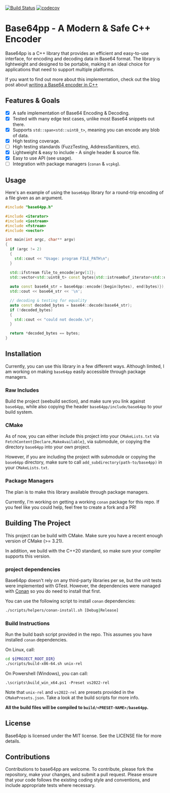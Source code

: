 [![Build Status](https://dev.azure.com/Matheusgarcia28/Base64pp/_apis/build/status%2Fmatheusgomes28.base64pp?branchName=main)](https://dev.azure.com/Matheusgarcia28/Base64pp/_build/latest?definitionId=3&branchName=main) [![codecov](https://codecov.io/github/matheusgomes28/base64pp/branch/main/graph/badge.svg?token=5Q5G5MNFLO)](https://codecov.io/github/matheusgomes28/base64pp)

# Base64pp - A Modern & Safe C++ Encoder

Base64pp is a C++ library that provides an efficient and easy-to-use interface,
for encoding and decoding data in Base64 format. The library is lightweight
and designed to be portable, making it an ideal choice for applications that
need to support multiple platforms.

If you want to find out more about this implementation, check out the blog post
about [writing a Base64 encoder in C++](https://matgomes.com/base64-encode-decode-cpp/)

## Features & Goals
- [x] A safe implementation of Base64 Encoding & Decoding.
- [x] Tested with many edge test cases, unlike most Base64 snippets out there.
- [x] Supports `std::span<std::uint8_t>`, meaning you can encode any blob of data.
- [x] High testing coverage.
- [ ] High testing standards (FuzzTesting, AddressSanitizers, etc).
- [x] Lightweight & easy to include - A single header & source file.
- [x] Easy to use API (see usage).
- [ ] Integration with package managers (`conan` & `vcpkg`).

## Usage

Here's an example of using the `base64pp` library for a round-trip encoding
of a file given as an argument.

```cpp
#include "base64pp.h"

#include <iterator>
#include <iostream>
#include <fstream>
#include <vector>

int main(int argc, char** argv)
{
  if (argc != 2)
  {
    std::cout << "Usage: program FILE_PATH\n"; 
  }

  std::ifstream file_to_encode{argv[1]};
  std::vector<std::uint8_t> const bytes{std::istreambuf_iterator<std::uint8_t>{file_to_encode}, {}};
  
  auto const base64_str = base64pp::encode({begin(bytes), end(bytes)});
  std::cout << base64_str << '\n';

  // decoding & testing for equality
  auto const decoded_bytes = base64::decode(base64_str);
  if (!decoded_bytes)
  {
    std::cout << "could not decode.\n";
  }

  return *decoded_bytes == bytes;
}
```

## Installation

Currently, you can use this library in a few different ways. Although
limited, I am working on making `base64pp` easily accessible through
package managers.

### Raw Includes

Build the project (seebuild section), and make sure you link against
`base64pp`, while also copying the header `base64pp/include/base64pp` to
your build system.

### CMake

As of now, you can either include this project into your `CMakeLists.txt`
via `FetchContent{Declare,MakeAvailable}`, via submodule, or copying
the directory `base64pp` into your own project.

However, if you are including the project with submodule or copying
the `base64pp` directory, make sure to call
`add_subdirectory(path-to/base4pp)` in your `CMakeLists.txt`.

### Package Managers

The plan is to make this library available through package managers.

Currently, I'm working on getting a working `conan` package for this
repo. If you feel like you could help, feel free to create a fork and
a PR!


## Building The Project

This project can be build with CMake. Make sure you have a
recent enough version of CMake (>= 3.21).

In addition, we build with the C++20 standard, so make sure
your compiler supports this version.

### project dependencies
Base64pp doesn't rely on any third-party libraries per se,
but the unit tests were implemented with GTest. However,
the dependencies were managed with [Conan](https://conan.io)
so you do need to install that first.

You can use the following script to install `conan` dependencies:

```bash
./scripts/helpers/conan-install.sh [Debug|Release]
```

### Build Instructions

Run the build bash script provided in the repo. This
assumes you have installed `conan` dependencies.

On Linux, call:

```bash
cd ${PROJECT_ROOT_DIR}
./scripts/build-x86-64.sh unix-rel
``` 

On Powershell (Windows), you can call:
```pwsh
.\scripts\build_win_x64.ps1 -Preset vs2022-rel
```

Note that `unix-rel` and `vs2022-rel` are presets provided
in the `CMakePresets.json`. Take a look at the build scripts
for more info.

**All the build files will be compiled to `build/<PRESET-NAME>/base64pp`.**

## License
Base64pp is licensed under the MIT license. See the LICENSE file for more details.

## Contributions

Contributions to base64pp are welcome. To contribute, please fork the repository,
make your changes, and submit a pull request. Please ensure that your code follows
the existing coding style and conventions, and include appropriate tests where
necessary.


